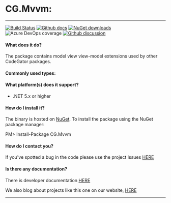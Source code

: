 # CG.Mvvm: 

---
[![Build Status](https://dev.azure.com/codegator/CG.Mvvm/_apis/build/status/CodeGator.CG.Mvvm?branchName=main)](https://dev.azure.com/codegator/CG.Mvvm/_build/latest?definitionId=40&branchName=main)
[![Github docs](https://img.shields.io/static/v1?label=Documentation&message=online&color=blue)](https://codegator.github.io/CG.Mvvm/index.html)
[![NuGet downloads](https://img.shields.io/nuget/dt/CG.Mvvm.svg?style=flat)](https://nuget.org/packages/CG.Mvvm)
![Azure DevOps coverage](https://img.shields.io/azure-devops/coverage/codegator/CG.Mvvm/40)
[![Github discussion](https://img.shields.io/badge/Discussion-online-blue)](https://github.com/CodeGator/CG.Mvvm/discussions)

#### What does it do?
The package contains model view view-model extensions used by other CodeGator packages.

#### Commonly used types:

#### What platform(s) does it support?
* .NET 5.x or higher

#### How do I install it?
The binary is hosted on [NuGet](https://www.nuget.org/packages/CG.Mvvm). To install the package using the NuGet package manager:

PM> Install-Package CG.Mvvm

#### How do I contact you?
If you've spotted a bug in the code please use the project Issues [HERE](https://github.com/CodeGator/CG.Mvvm/issues)

#### Is there any documentation?
There is developer documentation [HERE](https://codegator.github.io/CG.Mvvm/)

We also blog about projects like this one on our website, [HERE](http://www.codegator.com)

---


